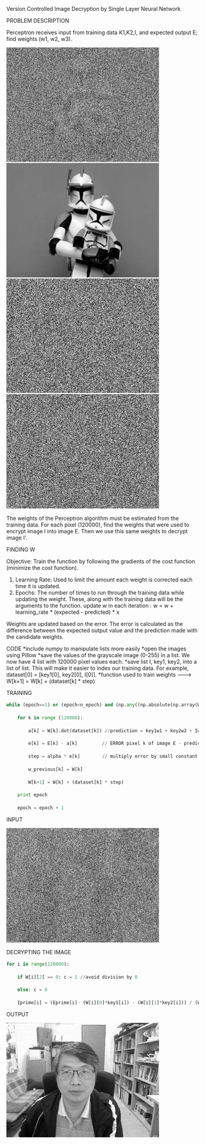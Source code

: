 Version Controlled Image Decryption by Single Layer Neural Network

PROBLEM DESCRIPTION

Perceptron receives input from training data K1,K2,I, and expected output E; find weights (w1, w2, w3).


![alt text](https://github.com/dark-souls-slays/ML2018_410321168/blob/master/E.png?raw=true)
![alt text](https://github.com/dark-souls-slays/ML2018_410321168/blob/master/I.png?raw=true)
![alt text](https://github.com/dark-souls-slays/ML2018_410321168/blob/master/key1.png?raw=true)
![alt text](https://github.com/dark-souls-slays/ML2018_410321168/blob/master/key2.png?raw=true)

The weights of the Perceptron algorithm must be estimated from the training data.
For each pixel (120000), find the weights that were used to encrypt image I into image E. Then we use this same weights to decrypt image I'.



FINDING W

Objective: Train the function by following the gradients of the cost function (minimize the cost function).

1. Learning Rate: Used to limit the amount each weight is corrected each time it is updated.
2. Epochs: The number of times to run through the training data while updating the weight.
These, along with the training data will be the arguments to the function.
update w in each iteration : w = w + learning_rate * (expected - predicted) * x

Weights are updated based on the error. The error is calculated as the difference between the expected output value and the prediction made with the candidate weights.


CODE
*include numpy to manipulate lists more easily
*open the images using Pillow
*save the values of the grayscale image (0-255) in a list. We now have 4 list with 120000 pixel values each.
*save list I, key1, key2, into a list of list. This will make it easier to index our training data. For example, dataset[0] = [key1[0], key2[0], I[0]].
*function used to train weights  --->   W[k+1] = W[k] + (dataset[k] * step)

TRAINING
```python
while (epoch==1) or (epoch<n_epoch) and (np.any((np.absolute(np.array(W) - np.array(w_previous)))>vig)):

    for k in range (120000):

        a[k] = W[k].dot(dataset[k]) //prediction = key1w1 + key2w2 + Iw3

        e[k] = E[k] - a[k]         // ERROR pixel k of image E - prediction with vector W at k

        step = alpha * e[k]        // multiply error by small constant

        w_previous[k] = W[k]

        W[k+1] = W[k] + (dataset[k] * step)

    print epoch

    epoch = epoch + 1
```

INPUT

![alt text](https://github.com/dark-souls-slays/ML2018_410321168/blob/master/Eprime.png?raw=true)

DECRYPTING THE IMAGE

```python
for i in range(120000):

    if W[i][2] == 0: c = 1 //avoid division by 0

    else: c = 0

    Iprime[i] = (Eprime[i]- (W[i][0]*key1[i]) - (W[i][1]*key2[i])) / (W[i][2]+c)
```

OUTPUT

![alt text](https://github.com/dark-souls-slays/ML2018_410321168/blob/master/output2.png?raw=true)
